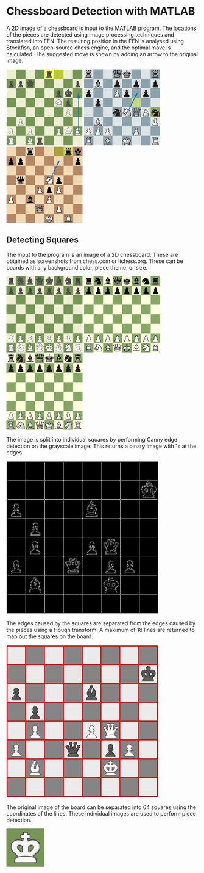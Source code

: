 # Chessboard Detection with MATLAB
A 2D image of a chessboard is input to the MATLAB program. The locations of the pieces are detected using image processing techniques and translated into FEN. The resulting position in the FEN is analysed using Stockfish, an open-source chess engine, and the optimal move is calculated. The suggested move is shown by adding an arrow to the original image.

<img src="https://github.com/joey-bednar/chess-detection/blob/main/img/out1.jpg?raw=true"  width="200" height="200">&nbsp;<img src="https://github.com/joey-bednar/chess-detection/blob/main/img/out2.jpg?raw=true"  width="200" height="200">&nbsp;<img src="https://github.com/joey-bednar/chess-detection/blob/main/img/out3.jpg?raw=true"  width="200" height="200">

## Detecting Squares
The input to the program is an image of a 2D chessboard. These are obtained as screenshots from chess.com or lichess.org. These can be boards with any background color, piece theme, or size.

<img src="https://github.com/joey-bednar/chess-detection/blob/main/img/c1.png?raw=true"  width="200" height="200">&nbsp;<img src="https://github.com/joey-bednar/chess-detection/blob/main/img/l1.png?raw=true"  width="200" height="200">&nbsp;<img src="https://github.com/joey-bednar/chess-detection/blob/main/img/l2.png?raw=true"  width="200" height="200">

The image is split into individual squares by performing Canny edge detection on the grayscale image. This returns a binary image with 1s at the edges.

<img src="https://github.com/joey-bednar/chess-detection/blob/main/img/canny.jpg?raw=true"  width="400" height="400">

The edges caused by the squares are separated from the edges caused by the pieces using a Hough transform. A maximum of 18 lines are returned to map out the squares on the board.

<img src="https://github.com/joey-bednar/chess-detection/blob/main/img/hough.jpg?raw=true"  width="400" height="400">

The original image of the board can be separated into 64 squares using the coordinates of the lines. These individual images are used to perform piece detection.

<img src="https://github.com/joey-bednar/chess-detection/blob/main/img/king.jpg?raw=true"  width="100" height="100">

<!--
## Detecting Pieces

## Detecting Previous Move

## Calculating Best Move

## Examples
-->
